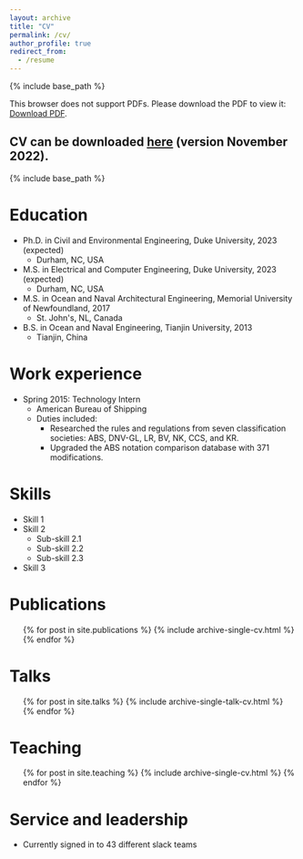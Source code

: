 ```yaml
---
layout: archive
title: "CV"
permalink: /cv/
author_profile: true
redirect_from:
  - /resume
---
```


{% include base_path %}


<object data="/files/CV_Nov.2022.pdf" type="application/pdf" width="100%" height="60%" frameborder="no" border="0" marginwidth="0" marginheight="0" padding="0">
    <p>This browser does not support PDFs. Please download the PDF to view it: <a href="/files/CV_2022-10-19.pdf">Download PDF</a>.</p>
</object>


## CV can be downloaded [here](/files/CV_Nov.2022.pdf) (version November 2022). 


{% include base_path %}


Education
======
* Ph.D. in Civil and Environmental Engineering, Duke University, 2023 (expected)
  - Durham, NC, USA
* M.S. in Electrical and Computer Engineering, Duke University, 2023 (expected)
  - Durham, NC, USA
* M.S. in Ocean and Naval Architectural Engineering, Memorial University of Newfoundland, 2017
  - St. John's, NL, Canada
* B.S. in Ocean and Naval Engineering, Tianjin University, 2013
  - Tianjin, China

Work experience
======
* Spring 2015: Technology Intern
  * American Bureau of Shipping
  * Duties included: 
    - Researched the rules and regulations from seven classification societies: ABS, DNV-GL, LR, BV, NK, CCS, and KR.
    - Upgraded the ABS notation comparison database with 371 modifications.


Skills
======
* Skill 1
* Skill 2
  * Sub-skill 2.1
  * Sub-skill 2.2
  * Sub-skill 2.3
* Skill 3

Publications
======
  <ul>{% for post in site.publications %}
    {% include archive-single-cv.html %}
  {% endfor %}</ul>
  
Talks
======
  <ul>{% for post in site.talks %}
    {% include archive-single-talk-cv.html %}
  {% endfor %}</ul>
  
Teaching
======
  <ul>{% for post in site.teaching %}
    {% include archive-single-cv.html %}
  {% endfor %}</ul>
  
Service and leadership
======
* Currently signed in to 43 different slack teams
